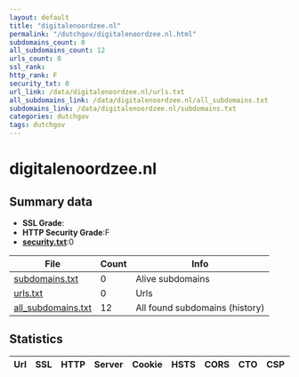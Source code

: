 ```yaml
---
layout: default
title: "digitalenoordzee.nl"
permalink: "/dutchgov/digitalenoordzee.nl.html"
subdomains_count: 0
all_subdomains_count: 12
urls_count: 0
ssl_rank: 
http_rank: F
security_txt: 0
url_link: /data/digitalenoordzee.nl/urls.txt
all_subdomains_link: /data/digitalenoordzee.nl/all_subdomains.txt
subdomains_link: /data/digitalenoordzee.nl/subdomains.txt
categories: dutchgov
tags: dutchgov
---
```



# digitalenoordzee.nl
## Summary data


 - **SSL Grade**:
 - **HTTP Security Grade**:F
 - **[security.txt](https://www.digitaleoverheid.nl/nieuws/standaard-security-txt-nu-verplicht-voor-overheid/)**:0


| File       | Count | Info |
|------------|-------|------|
|[subdomains.txt](/DutchGovScope/data/digitalenoordzee.nl/subdomains.txt)|0|Alive subdomains|
|[urls.txt](/DutchGovScope/data/digitalenoordzee.nl/urls.txt)|0|Urls|
|[all_subdomains.txt](/DutchGovScope/data/digitalenoordzee.nl/all_subdomains.txt)|12|All found subdomains (history)|


## Statistics


| Url | SSL | HTTP | Server | Cookie | HSTS | CORS | CTO | CSP | XFO | XXP | RP |FP| Tech |Title |
|--------|-------|-------|------|------|------|------|------|------|------|------|------|------|------|------|

